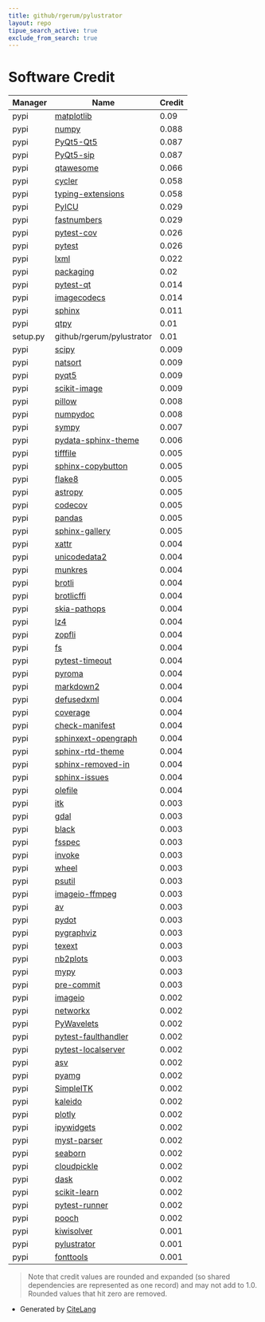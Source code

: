 ```yaml
---
title: github/rgerum/pylustrator
layout: repo
tipue_search_active: true
exclude_from_search: true
---
```

# Software Credit

|Manager|Name|Credit|
|-------|----|------|
|pypi|[matplotlib](https://matplotlib.org)|0.09|
|pypi|[numpy](https://pypi.org/project/numpy)|0.088|
|pypi|[PyQt5-Qt5](https://www.riverbankcomputing.com/software/pyqt/)|0.087|
|pypi|[PyQt5-sip](https://www.riverbankcomputing.com/software/sip/)|0.087|
|pypi|[qtawesome](https://github.com/spyder-ide/qtawesome)|0.066|
|pypi|[cycler](https://github.com/matplotlib/cycler)|0.058|
|pypi|[typing-extensions](https://pypi.org/project/typing-extensions)|0.058|
|pypi|[PyICU](https://pypi.org/project/PyICU)|0.029|
|pypi|[fastnumbers](https://pypi.org/project/fastnumbers)|0.029|
|pypi|[pytest-cov](https://pypi.org/project/pytest-cov)|0.026|
|pypi|[pytest](https://pypi.org/project/pytest)|0.026|
|pypi|[lxml](https://pypi.org/project/lxml)|0.022|
|pypi|[packaging](https://pypi.org/project/packaging)|0.02|
|pypi|[pytest-qt](https://pypi.org/project/pytest-qt)|0.014|
|pypi|[imagecodecs](https://pypi.org/project/imagecodecs)|0.014|
|pypi|[sphinx](https://pypi.org/project/sphinx)|0.011|
|pypi|[qtpy](https://github.com/spyder-ide/qtpy)|0.01|
|setup.py|github/rgerum/pylustrator|0.01|
|pypi|[scipy](https://pypi.org/project/scipy)|0.009|
|pypi|[natsort](https://github.com/SethMMorton/natsort)|0.009|
|pypi|[pyqt5](https://www.riverbankcomputing.com/software/pyqt/)|0.009|
|pypi|[scikit-image](https://scikit-image.org)|0.009|
|pypi|[pillow](https://python-pillow.org)|0.008|
|pypi|[numpydoc](https://pypi.org/project/numpydoc)|0.008|
|pypi|[sympy](https://pypi.org/project/sympy)|0.007|
|pypi|[pydata-sphinx-theme](https://pypi.org/project/pydata-sphinx-theme)|0.006|
|pypi|[tifffile](https://www.lfd.uci.edu/~gohlke/)|0.005|
|pypi|[sphinx-copybutton](https://pypi.org/project/sphinx-copybutton)|0.005|
|pypi|[flake8](https://pypi.org/project/flake8)|0.005|
|pypi|[astropy](https://pypi.org/project/astropy)|0.005|
|pypi|[codecov](https://pypi.org/project/codecov)|0.005|
|pypi|[pandas](https://pypi.org/project/pandas)|0.005|
|pypi|[sphinx-gallery](https://pypi.org/project/sphinx-gallery)|0.005|
|pypi|[xattr](https://pypi.org/project/xattr)|0.004|
|pypi|[unicodedata2](https://pypi.org/project/unicodedata2)|0.004|
|pypi|[munkres](https://pypi.org/project/munkres)|0.004|
|pypi|[brotli](https://pypi.org/project/brotli)|0.004|
|pypi|[brotlicffi](https://pypi.org/project/brotlicffi)|0.004|
|pypi|[skia-pathops](https://pypi.org/project/skia-pathops)|0.004|
|pypi|[lz4](https://pypi.org/project/lz4)|0.004|
|pypi|[zopfli](https://pypi.org/project/zopfli)|0.004|
|pypi|[fs](https://pypi.org/project/fs)|0.004|
|pypi|[pytest-timeout](https://pypi.org/project/pytest-timeout)|0.004|
|pypi|[pyroma](https://pypi.org/project/pyroma)|0.004|
|pypi|[markdown2](https://pypi.org/project/markdown2)|0.004|
|pypi|[defusedxml](https://pypi.org/project/defusedxml)|0.004|
|pypi|[coverage](https://pypi.org/project/coverage)|0.004|
|pypi|[check-manifest](https://pypi.org/project/check-manifest)|0.004|
|pypi|[sphinxext-opengraph](https://pypi.org/project/sphinxext-opengraph)|0.004|
|pypi|[sphinx-rtd-theme](https://pypi.org/project/sphinx-rtd-theme)|0.004|
|pypi|[sphinx-removed-in](https://pypi.org/project/sphinx-removed-in)|0.004|
|pypi|[sphinx-issues](https://pypi.org/project/sphinx-issues)|0.004|
|pypi|[olefile](https://pypi.org/project/olefile)|0.004|
|pypi|[itk](https://pypi.org/project/itk)|0.003|
|pypi|[gdal](https://pypi.org/project/gdal)|0.003|
|pypi|[black](https://pypi.org/project/black)|0.003|
|pypi|[fsspec](https://pypi.org/project/fsspec)|0.003|
|pypi|[invoke](https://pypi.org/project/invoke)|0.003|
|pypi|[wheel](https://pypi.org/project/wheel)|0.003|
|pypi|[psutil](https://pypi.org/project/psutil)|0.003|
|pypi|[imageio-ffmpeg](https://pypi.org/project/imageio-ffmpeg)|0.003|
|pypi|[av](https://pypi.org/project/av)|0.003|
|pypi|[pydot](https://pypi.org/project/pydot)|0.003|
|pypi|[pygraphviz](https://pypi.org/project/pygraphviz)|0.003|
|pypi|[texext](https://pypi.org/project/texext)|0.003|
|pypi|[nb2plots](https://pypi.org/project/nb2plots)|0.003|
|pypi|[mypy](https://pypi.org/project/mypy)|0.003|
|pypi|[pre-commit](https://pypi.org/project/pre-commit)|0.003|
|pypi|[imageio](https://github.com/imageio/imageio)|0.002|
|pypi|[networkx](https://networkx.org/)|0.002|
|pypi|[PyWavelets](https://github.com/PyWavelets/pywt)|0.002|
|pypi|[pytest-faulthandler](https://pypi.org/project/pytest-faulthandler)|0.002|
|pypi|[pytest-localserver](https://pypi.org/project/pytest-localserver)|0.002|
|pypi|[asv](https://pypi.org/project/asv)|0.002|
|pypi|[pyamg](https://pypi.org/project/pyamg)|0.002|
|pypi|[SimpleITK](https://pypi.org/project/SimpleITK)|0.002|
|pypi|[kaleido](https://pypi.org/project/kaleido)|0.002|
|pypi|[plotly](https://pypi.org/project/plotly)|0.002|
|pypi|[ipywidgets](https://pypi.org/project/ipywidgets)|0.002|
|pypi|[myst-parser](https://pypi.org/project/myst-parser)|0.002|
|pypi|[seaborn](https://pypi.org/project/seaborn)|0.002|
|pypi|[cloudpickle](https://pypi.org/project/cloudpickle)|0.002|
|pypi|[dask](https://pypi.org/project/dask)|0.002|
|pypi|[scikit-learn](https://pypi.org/project/scikit-learn)|0.002|
|pypi|[pytest-runner](https://pypi.org/project/pytest-runner)|0.002|
|pypi|[pooch](https://pypi.org/project/pooch)|0.002|
|pypi|[kiwisolver](https://github.com/nucleic/kiwi)|0.001|
|pypi|[pylustrator](https://github.com/rgerum/pylustrator)|0.001|
|pypi|[fonttools](http://github.com/fonttools/fonttools)|0.001|


> Note that credit values are rounded and expanded (so shared dependencies are represented as one record) and may not add to 1.0. Rounded values that hit zero are removed.


- Generated by [CiteLang](https://github.com/vsoch/citelang)
